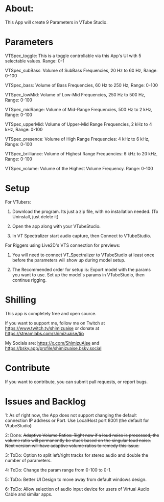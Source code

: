 # About: 

This App will create 9 Parameters in VTube Studio. 

# Parameters

VTSpec_toggle: This is a toggle controllable via this App's UI with 5 selectable values. Range: 0-1

VTSpec_subBass: Volume of SubBass Frequencies, 20 Hz to 60 Hz, Range: 0-100

VTSpec_bass: Volume of Bass Frequencies, 60 Hz to 250 Hz, Range: 0-100

VTSpec_lowMid: Volume of Low-Mid Frequencies, 250 Hz to 500 Hz, Range: 0-100

VTSpec_midRange: Volume of Mid-Range Frequencies, 500 Hz to 2 kHz, Range: 0-100

VTSpec_upperMid: Volume of Upper-Mid Range Frequencies, 2 kHz to 4 kHz, Range: 0-100

VTSpec_presence: Volume of High Range Frequencies: 4 kHz to 6 kHz, Range: 0-100

VTSpec_brilliance: Volume of Highest Range Frequencies:	6 kHz to 20 kHz, Range: 0-100

VTSpec_volume: Volume of the Highest Volume Frequency. Range: 0-100

# Setup

For VTubers:

1. Download the program. Its just a zip file, with no installation needed. (To Uninstall, just delete it)

2. Open the app along with your VTubeStudio.

3. In VT Spectralizer start audio capture, then Connect to VTubeStudio.

For Riggers using Live2D's VTS connection for previews:

1. You will need to connect VT_Spectralizer to VTubeStudio at least once before the parameters will show up during model setup.

2. The Recommended order for setup is: Export model with the params you want to use. Set up the model's params in VTubeStudio, then continue rigging.

# Shilling

This app is completely free and open source.

If you want to support me, follow me on Twitch at https://www.twitch.tv/shimizuaise or donate at https://streamlabs.com/shimizuaise/tip

My Socials are: https://x.com/ShimizuAise and https://bsky.app/profile/shimizuaise.bsky.social 

# Contribute

If you want to contribute, you can submit pull requests, or report bugs.

# Issues and Backlog

1: As of right now, the App does not support changing the default connection IP address or Port. Use LocalHost port 8001 (the default for VtubeStudio)

2: Done: ~~Adaptive Volume Ratios: Right now if a loud noise is processed, the volume ratio will permanently be stuck based on the singular loud noise. Next version will have adaptive volume ratios to remedy this issue.~~

3: ToDo: Option to split left/right tracks for stereo audio and double the number of parameters.

4: ToDo: Change the param range from 0-100 to 0-1.

5: ToDo: Better UI Design to move away from default windows design.

6: ToDo: Allow selection of audio input device for users of Virtual Audio Cable and similar apps.
